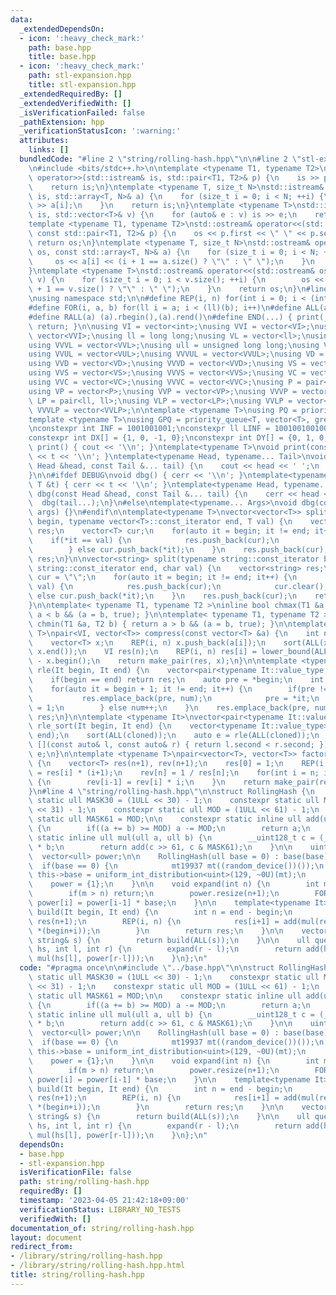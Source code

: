 ```yaml
---
data:
  _extendedDependsOn:
  - icon: ':heavy_check_mark:'
    path: base.hpp
    title: base.hpp
  - icon: ':heavy_check_mark:'
    path: stl-expansion.hpp
    title: stl-expansion.hpp
  _extendedRequiredBy: []
  _extendedVerifiedWith: []
  _isVerificationFailed: false
  _pathExtension: hpp
  _verificationStatusIcon: ':warning:'
  attributes:
    links: []
  bundledCode: "#line 2 \"string/rolling-hash.hpp\"\n\n#line 2 \"stl-expansion.hpp\"\
    \n#include <bits/stdc++.h>\n\ntemplate <typename T1, typename T2>\nstd::istream&\
    \ operator>>(std::istream& is, std::pair<T1, T2>& p) {\n    is >> p.first >> p.second;\n\
    \    return is;\n}\ntemplate <typename T, size_t N>\nstd::istream& operator>>(std::istream&\
    \ is, std::array<T, N>& a) {\n    for (size_t i = 0; i < N; ++i) {\n        is\
    \ >> a[i];\n    }\n    return is;\n}\ntemplate <typename T>\nstd::istream& operator>>(std::istream&\
    \ is, std::vector<T>& v) {\n    for (auto& e : v) is >> e;\n    return is;\n}\n\
    template <typename T1, typename T2>\nstd::ostream& operator<<(std::ostream& os,\
    \ const std::pair<T1, T2>& p) {\n    os << p.first << \" \" << p.second;\n   \
    \ return os;\n}\ntemplate <typename T, size_t N>\nstd::ostream& operator<<(std::ostream&\
    \ os, const std::array<T, N>& a) {\n    for (size_t i = 0; i < N; ++i) {\n   \
    \     os << a[i] << (i + 1 == a.size() ? \"\" : \" \");\n    }\n    return os;\n\
    }\ntemplate <typename T>\nstd::ostream& operator<<(std::ostream& os, const std::vector<T>&\
    \ v) {\n    for (size_t i = 0; i < v.size(); ++i) {\n        os << v[i] << (i\
    \ + 1 == v.size() ? \"\" : \" \");\n    }\n    return os;\n}\n#line 3 \"base.hpp\"\
    \nusing namespace std;\n\n#define REP(i, n) for(int i = 0; i < (int)(n); i++)\n\
    #define FOR(i, a, b) for(ll i = a; i < (ll)(b); i++)\n#define ALL(a) (a).begin(),(a).end()\n\
    #define RALL(a) (a).rbegin(),(a).rend()\n#define END(...) { print(__VA_ARGS__);\
    \ return; }\n\nusing VI = vector<int>;\nusing VVI = vector<VI>;\nusing VVVI =\
    \ vector<VVI>;\nusing ll = long long;\nusing VL = vector<ll>;\nusing VVL = vector<VL>;\n\
    using VVVL = vector<VVL>;\nusing ull = unsigned long long;\nusing VUL = vector<ull>;\n\
    using VVUL = vector<VUL>;\nusing VVVUL = vector<VVUL>;\nusing VD = vector<double>;\n\
    using VVD = vector<VD>;\nusing VVVD = vector<VVD>;\nusing VS = vector<string>;\n\
    using VVS = vector<VS>;\nusing VVVS = vector<VVS>;\nusing VC = vector<char>;\n\
    using VVC = vector<VC>;\nusing VVVC = vector<VVC>;\nusing P = pair<int, int>;\n\
    using VP = vector<P>;\nusing VVP = vector<VP>;\nusing VVVP = vector<VVP>;\nusing\
    \ LP = pair<ll, ll>;\nusing VLP = vector<LP>;\nusing VVLP = vector<VLP>;\nusing\
    \ VVVLP = vector<VVLP>;\n\ntemplate <typename T>\nusing PQ = priority_queue<T>;\n\
    template <typename T>\nusing GPQ = priority_queue<T, vector<T>, greater<T>>;\n\
    \nconstexpr int INF = 1001001001;\nconstexpr ll LINF = 1001001001001001001ll;\n\
    constexpr int DX[] = {1, 0, -1, 0};\nconstexpr int DY[] = {0, 1, 0, -1};\n\nvoid\
    \ print() { cout << '\\n'; }\ntemplate<typename T>\nvoid print(const T &t) { cout\
    \ << t << '\\n'; }\ntemplate<typename Head, typename... Tail>\nvoid print(const\
    \ Head &head, const Tail &... tail) {\n    cout << head << ' ';\n    print(tail...);\n\
    }\n\n#ifdef DEBUG\nvoid dbg() { cerr << '\\n'; }\ntemplate<typename T>\nvoid dbg(const\
    \ T &t) { cerr << t << '\\n'; }\ntemplate<typename Head, typename... Tail>\nvoid\
    \ dbg(const Head &head, const Tail &... tail) {\n    cerr << head << ' ';\n  \
    \  dbg(tail...);\n}\n#else\ntemplate<typename... Args>\nvoid dbg(const Args &...\
    \ args) {}\n#endif\n\ntemplate<typename T>\nvector<vector<T>> split(typename vector<T>::const_iterator\
    \ begin, typename vector<T>::const_iterator end, T val) {\n    vector<vector<T>>\
    \ res;\n    vector<T> cur;\n    for(auto it = begin; it != end; it++) {\n    \
    \    if(*it == val) {\n            res.push_back(cur);\n            cur.clear();\n\
    \        } else cur.push_back(*it);\n    }\n    res.push_back(cur);\n    return\
    \ res;\n}\n\nvector<string> split(typename string::const_iterator begin, typename\
    \ string::const_iterator end, char val) {\n    vector<string> res;\n    string\
    \ cur = \"\";\n    for(auto it = begin; it != end; it++) {\n        if(*it ==\
    \ val) {\n            res.push_back(cur);\n            cur.clear();\n        }\
    \ else cur.push_back(*it);\n    }\n    res.push_back(cur);\n    return res;\n\
    }\n\ntemplate< typename T1, typename T2 >\ninline bool chmax(T1 &a, T2 b) { return\
    \ a < b && (a = b, true); }\n\ntemplate< typename T1, typename T2 >\ninline bool\
    \ chmin(T1 &a, T2 b) { return a > b && (a = b, true); }\n\ntemplate <typename\
    \ T>\npair<VI, vector<T>> compress(const vector<T> &a) {\n    int n = a.size();\n\
    \    vector<T> x;\n    REP(i, n) x.push_back(a[i]);\n    sort(ALL(x)); x.erase(unique(ALL(x)),\
    \ x.end());\n    VI res(n);\n    REP(i, n) res[i] = lower_bound(ALL(x), a[i])\
    \ - x.begin();\n    return make_pair(res, x);\n}\n\ntemplate <typename It>\nauto\
    \ rle(It begin, It end) {\n    vector<pair<typename It::value_type, int>> res;\n\
    \    if(begin == end) return res;\n    auto pre = *begin;\n    int num = 1;\n\
    \    for(auto it = begin + 1; it != end; it++) {\n        if(pre != *it) {\n \
    \           res.emplace_back(pre, num);\n            pre = *it;\n            num\
    \ = 1;\n        } else num++;\n    }\n    res.emplace_back(pre, num);\n    return\
    \ res;\n}\n\ntemplate <typename It>\nvector<pair<typename It::value_type, int>>\
    \ rle_sort(It begin, It end) {\n    vector<typename It::value_type> cloned(begin,\
    \ end);\n    sort(ALL(cloned));\n    auto e = rle(ALL(cloned));\n    sort(ALL(e),\
    \ [](const auto& l, const auto& r) { return l.second < r.second; });\n    return\
    \ e;\n}\n\ntemplate <typename T>\npair<vector<T>, vector<T>> factorial(int n)\
    \ {\n    vector<T> res(n+1), rev(n+1);\n    res[0] = 1;\n    REP(i, n) res[i+1]\
    \ = res[i] * (i+1);\n    rev[n] = 1 / res[n];\n    for(int i = n; i > 0; i--)\
    \ {\n        rev[i-1] = rev[i] * i;\n    }\n    return make_pair(res, rev);\n\
    }\n#line 4 \"string/rolling-hash.hpp\"\n\nstruct RollingHash {\n    constexpr\
    \ static ull MASK30 = (1ULL << 30) - 1;\n    constexpr static ull MASK31 = (1ULL\
    \ << 31) - 1;\n    constexpr static ull MOD = (1ULL << 61) - 1;\n    constexpr\
    \ static ull MASK61 = MOD;\n\n    constexpr static inline ull add(ull a, ull b)\
    \ {\n        if((a += b) >= MOD) a -= MOD;\n        return a;\n    }\n\n    constexpr\
    \ static inline ull mul(ull a, ull b) {\n        __uint128_t c = (__uint128_t)a\
    \ * b;\n        return add(c >> 61, c & MASK61);\n    }\n\n    uint base;\n  \
    \  vector<ull> power;\n\n    RollingHash(ull base = 0) : base(base) {\n      \
    \  if(base == 0) {\n            mt19937 mt((random_device())());\n           \
    \ this->base = uniform_int_distribution<uint>(129, ~0U)(mt);\n        }\n    \
    \    power = {1};\n    }\n\n    void expand(int n) {\n        int m = power.size();\n\
    \        if(m > n) return;\n        power.resize(n+1);\n        FOR(i, m, n+1)\
    \ power[i] = power[i-1] * base;\n    }\n\n    template<typename It>\n    vector<ull>\
    \ build(It begin, It end) {\n        int n = end - begin;\n        vector<ull>\
    \ res(n+1);\n        REP(i, n) {\n            res[i+1] = add(mul(res[i], base),\
    \ *(begin+i));\n        }\n        return res;\n    }\n\n    vector<ull> build(const\
    \ string& s) {\n        return build(ALL(s));\n    }\n\n    ull query(const vector<ull>&\
    \ hs, int l, int r) {\n        expand(r - l);\n        return add(hs[r], MOD -\
    \ mul(hs[l], power[r-l]));\n    }\n};\n"
  code: "#pragma once\n\n#include \"../base.hpp\"\n\nstruct RollingHash {\n    constexpr\
    \ static ull MASK30 = (1ULL << 30) - 1;\n    constexpr static ull MASK31 = (1ULL\
    \ << 31) - 1;\n    constexpr static ull MOD = (1ULL << 61) - 1;\n    constexpr\
    \ static ull MASK61 = MOD;\n\n    constexpr static inline ull add(ull a, ull b)\
    \ {\n        if((a += b) >= MOD) a -= MOD;\n        return a;\n    }\n\n    constexpr\
    \ static inline ull mul(ull a, ull b) {\n        __uint128_t c = (__uint128_t)a\
    \ * b;\n        return add(c >> 61, c & MASK61);\n    }\n\n    uint base;\n  \
    \  vector<ull> power;\n\n    RollingHash(ull base = 0) : base(base) {\n      \
    \  if(base == 0) {\n            mt19937 mt((random_device())());\n           \
    \ this->base = uniform_int_distribution<uint>(129, ~0U)(mt);\n        }\n    \
    \    power = {1};\n    }\n\n    void expand(int n) {\n        int m = power.size();\n\
    \        if(m > n) return;\n        power.resize(n+1);\n        FOR(i, m, n+1)\
    \ power[i] = power[i-1] * base;\n    }\n\n    template<typename It>\n    vector<ull>\
    \ build(It begin, It end) {\n        int n = end - begin;\n        vector<ull>\
    \ res(n+1);\n        REP(i, n) {\n            res[i+1] = add(mul(res[i], base),\
    \ *(begin+i));\n        }\n        return res;\n    }\n\n    vector<ull> build(const\
    \ string& s) {\n        return build(ALL(s));\n    }\n\n    ull query(const vector<ull>&\
    \ hs, int l, int r) {\n        expand(r - l);\n        return add(hs[r], MOD -\
    \ mul(hs[l], power[r-l]));\n    }\n};\n"
  dependsOn:
  - base.hpp
  - stl-expansion.hpp
  isVerificationFile: false
  path: string/rolling-hash.hpp
  requiredBy: []
  timestamp: '2023-04-05 21:42:18+09:00'
  verificationStatus: LIBRARY_NO_TESTS
  verifiedWith: []
documentation_of: string/rolling-hash.hpp
layout: document
redirect_from:
- /library/string/rolling-hash.hpp
- /library/string/rolling-hash.hpp.html
title: string/rolling-hash.hpp
---
```

